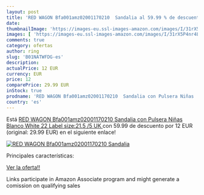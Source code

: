 ```yaml
---
layout: post
title: 'RED WAGON Bfa001amz02001170210  Sandalia al 59.99 % de descuento'
date: 
thumbnailImage: 'https://images-eu.ssl-images-amazon.com/images/I/31rX5P4nr4L._SL200_.jpg'
images: [ 'https://images-eu.ssl-images-amazon.com/images/I/31rX5P4nr4L._SL200_.jpg' ]
comments: true
category: ofertas
author: ring
slug: 'B01NATWFDG-es'
description:
actualPrice: 12 EUR
currency: EUR
price: 12
comparePrice: 29.99 EUR
inStock: true
prodname: 'RED WAGON Bfa001amz02001170210  Sandalia con Pulsera Niñas  Blanco  White   22  Label size:21.5  /5 UK  '
country: 'es'
---
```


Está [RED WAGON Bfa001amz02001170210  Sandalia con Pulsera Niñas  Blanco  White   22  Label size:21.5  /5 UK  ](https://www.amazon.es/dp/B01NATWFDG/?tag=tolees-21) con 59.99 de descuento por 12 EUR (original: 29.99 EUR) en el siguiente enlace!

[![RED WAGON Bfa001amz02001170210  Sandalia](https://images-eu.ssl-images-amazon.com/images/I/31rX5P4nr4L._SL200_.jpg)](https://www.amazon.es/dp/B01NATWFDG/?tag=tolees-21)

Principales características:


[Ver la oferta!!](https://www.amazon.es/dp/B01NATWFDG/?tag=tolees-21)

Links participate in Amazon Associate program and might generate a comission on qualifying sales


